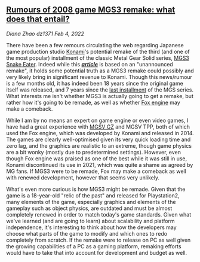 ## [Rumours of 2008 game MGS3 remake: what does that entail?](https://ftw.usatoday.com/2021/10/metal-gear-solid-3-remake-virtuos)

_Diana Zhao dz1371_
_Feb 4, 2022_

There have been a few remours circulating the web regarding Japanese game production studio [Konami](https://en.wikipedia.org/wiki/Konami)'s potential remake of the third (and one of the most popular) installment of the classic Metal Gear Solid series, [MGS3 Snake Eater](https://en.wikipedia.org/wiki/Metal_Gear_Solid_3:_Snake_Eater). Indeed while this **_[article](https://ftw.usatoday.com/2021/10/metal-gear-solid-3-remake-virtuos)_** is based on an "unannounced remake", it holds some potential truth as a MGS3 remake could possibly and very likely bring in significant revenue to Konami. Though this news/rumour is a few months old, it has indeed been 18 years since the original game itself was released, and 7 years since the [last installment](https://en.wikipedia.org/wiki/Metal_Gear_Solid_V:_The_Phantom_Pain) of the MGS series. What interests me isn't whether MGS3 is actually going to get a remake, but rather how it's going to be remade, as well as whether [Fox engine](https://en.wikipedia.org/wiki/Fox_Engine) may make a comeback.

While I am by no means an expert on game engine or even video games, I have had a great experience with [MGSV GZ](https://en.wikipedia.org/wiki/Metal_Gear_Solid_V:_Ground_Zeroes) and MGSV TPP, both of which used the Fox engine, which was developed by Konami and released in 2014. The games are clearly well-optimised given its very quick loading time and zero lag, and the graphics are realistic to an extreme, though game physics are a bit wonky (mostly due to predetermined settings). However, even though Fox engine was praised as one of the best while it was still in use, Konami discontinued its use in 2021, which was quite a shame as agreed by MG fans. If MGS3 were to be remade, Fox may make a comeback as well with renewed development, however that seems very unlikely.

What's even more curious is how MGS3 might be remade. Given that the game is a 18-year-old "relic of the past" and released for Playstation2, many elements of the game, especially graphics and elements of the gameplay such as object physics, are outdated and must be almost completely renewed in order to match today's game standards. Given what we've learned (and are going to learn) about scalability and platform independence, it's interesting to think about how the developers may choose what parts of the game to modify and which ones to redo completely from scratch. If the remake were to release on PC as well given the growing capabilities of a PC as a gaming platform, remaking efforts would have to take that into account for development and budget as well.